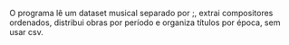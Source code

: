 O programa lê um dataset musical separado por ;, extrai compositores ordenados, distribui obras por período e organiza títulos por época, sem usar csv.
 
